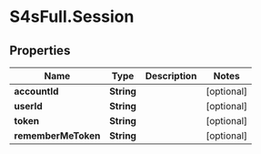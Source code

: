 # S4sFull.Session

## Properties
Name | Type | Description | Notes
------------ | ------------- | ------------- | -------------
**accountId** | **String** |  | [optional] 
**userId** | **String** |  | [optional] 
**token** | **String** |  | [optional] 
**rememberMeToken** | **String** |  | [optional] 


